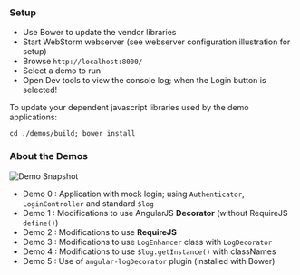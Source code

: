 ### Setup

*  Use Bower to update the vendor libraries
*  Start WebStorm webserver (see webserver configuration illustration for setup)
*  Browse `http://localhost:8000/`
*  Select a demo to run
*  Open Dev tools to view the console log; when the Login button is selected!

To update your dependent javascript libraries used by the demo applications:

```
cd ./demos/build; bower install
```

### About the Demos

![Demo Snapshot](http://solutionoptimist.com/wp-content/uploads/2013/10/logEnhancer_large2.jpg "Demo Snapshot")

* Demo 0 : Application with mock login; using `Authenticator`, `LoginController` and standard `$log`
* Demo 1 : Modifications to use AngularJS **Decorator** (without RequireJS `define()`)
* Demo 2 : Modifications to use **RequireJS**
* Demo 3 : Modifications to use `LogEnhancer` class with `LogDecorator`
* Demo 4 : Modifications to use `$log.getInstance()` with classNames
* Demo 5 : Use of `angular-logDecorator` plugin (installed with Bower)

